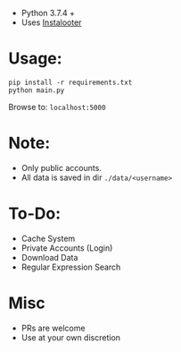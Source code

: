 - Python 3.7.4 +
- Uses [Instalooter](https://github.com/althonos/InstaLooter.git)

# Usage:
```
pip install -r requirements.txt
python main.py
```
Browse to: `localhost:5000`

# Note:
- Only public accounts.
- All data is saved in dir `./data/<username>`

# To-Do:
- Cache System
- Private Accounts (Login)
- Download Data
- Regular Expression Search

# Misc
- PRs are welcome
- Use at your own discretion 